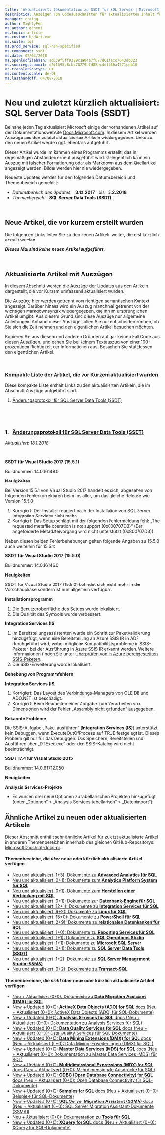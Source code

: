 ```yaml
---
title: 'Aktualisiert: Dokumentation zu SSDT für SQL Server | Microsoft-Dokumentation'
description: Anzeigen von Codeausschnitten für aktualisierten Inhalt für kürzliche Änderungen in der Dokumentation zu SQL Server Data Tools (SSDT) für Microsoft SQL Server
manager: craigg
author: MightyPen
ms.author: genemi
ms.topic: article
ms.custom: UpdArt.exe
ms.suite: sql
ms.prod_service: sql-non-specified
ms.component: ssdt
ms.date: 02/03/2018
ms.openlocfilehash: ad139f5ff9389c1a04a7f077d61facc7643db323
ms.sourcegitcommit: d6b1695c8cbc70279b7d85ec4dfb66a4271cdb10
ms.translationtype: HT
ms.contentlocale: de-DE
ms.lasthandoff: 04/08/2018
---
```

# <a name="new-and-recently-updated-sql-server-data-tools-ssdt"></a>Neu und zuletzt kürzlich aktualisiert: SQL Server Data Tools (SSDT)



Beinahe jeden Tag aktualisiert Microsoft einige der vorhandenen Artikel auf der Dokumentationswebsite [Docs.Microsoft.com](http://docs.microsoft.com/). In diesem Artikel werden Auszüge aus den zuletzt aktualisierten Artikeln wiedergegeben. Links zu den neuen Artikel werden ggf. ebenfalls aufgeführt.

Dieser Artikel wurde im Rahmen eines Programms erstellt, das in regelmäßigen Abständen erneut ausgeführt wird. Gelegentlich kann ein Auszug mit falscher Formatierung oder als Markdown aus dem Quellartikel angezeigt werden. Bilder werden hier nie wiedergegeben.

Neueste Updates werden für den folgenden Datumsbereich und Themenbereich gemeldet:



- *Datumsbereich des Updates:* &nbsp; **3.12.2017** &nbsp; bis &nbsp; **3.2.2018**
- *Themenbereich:* &nbsp; **SQL Server Data Tools (SSDT)**.




&nbsp;

## <a name="new-articles-created-recently"></a>Neue Artikel, die vor kurzem erstellt wurden

Die folgenden Links leiten Sie zu den neuen Artikeln weiter, die erst kürzlich erstellt wurden.


***Dieses Mal sind keine neuen Artikel aufgeführt.***



&nbsp;

## <a name="updated-articles-with-excerpts"></a>Aktualisierte Artikel mit Auszügen

In diesem Abschnitt werden die Auszüge der Updates aus den Artikeln dargestellt, die vor Kurzem umfassend aktualisiert wurden.

Die Auszüge hier werden getrennt vom richtigen semantischen Kontext angezeigt. Darüber hinaus wird ein Auszug manchmal getrennt von der wichtigen Markdownsyntax wiedergegeben, die ihn im ursprünglichen Artikel umgibt. Aus diesem Grund sind diese Auszüge nur allgemeine Anleitungen. Anhand dieser Auszüge sollen Sie nur entscheiden können, ob Sie sich die Zeit nehmen und den eigentlichen Artikel besuchen möchten.

Kopieren Sie aus diesem und anderen Gründen auf gar keinen Fall Code aus diesen Auszügen, und gehen Sie bei keinem Textauszug von einer 100-prozentigen Richtigkeit der Informationen aus. Besuchen Sie stattdessen den eigentlichen Artikel.





&nbsp;

<a name="compactupdatedlist"/>

### <a name="compact-list-of-articles-updated-recently"></a>Kompakte Liste der Artikel, die vor Kurzem aktualisiert wurden

Diese kompakte Liste enthält Links zu den aktualisierten Artikeln, die im Abschnitt Auszüge aufgeführt sind.

1. [Änderungsprotokoll für SQL Server Data Tools (SSDT)](#TitleNum_1)




&nbsp;

&nbsp;

<a name="TitleNum_1"/>

### <a name="1-nbsp-changelog-for-sql-server-data-tools-ssdtchangelog-for-sql-server-data-tools-ssdtmd"></a>1. &nbsp; [Änderungsprotokoll für SQL Server Data Tools (SSDT)](changelog-for-sql-server-data-tools-ssdt.md)

*Aktualisiert: 18.1.2018* &nbsp; &nbsp; &nbsp; &nbsp; &nbsp; 

<!-- Source markdown line 28.  ms.author= "sstein".  -->

&nbsp;


<!-- git diff --ignore-all-space --unified=0 6416949beaee91da2f77dfebb9eb5ed363db4cb7 de18314845cffa197b3fd2ed868f2c330760bedb  (PR=4652  ,  Filename=changelog-for-sql-server-data-tools-ssdt.md  ,  Dirpath=docs\ssdt\  ,  MergeCommitSha40=6b4aae3706247ce9b311682774b13ac067f60a79) -->



**SSDT für Visual Studio 2017 (15.5.1)**

Buildnummer: 14.0.16148.0

**Neuigkeiten**


Bei Version 15.5.1 von Visual Studio 2017 handelt es sich, abgesehen von folgenden Fehlerkorrekturen beim Installer, um das gleiche Release wie Version 15.5.0:

1.  Korrigiert: Der Installer reagiert nach der Installation von SQL Server Integration Services nicht mehr.
2.  Korrigiert: Das Setup schlägt mit der folgenden Fehlermeldung fehl: „The requested metafile operation is not support (0x800707D3)“ (Der angeforderte Metadateivorgang wird nicht unterstützt (0x800707D3)).

Neben diesen beiden Fehlerbehebungen gelten folgende Angaben zu 15.5.0 auch weiterhin für 15.5.1:

**SSDT für Visual Studio 2017 (15.5.0)**

Buildnummer: 14.0.16146.0

**Neuigkeiten**


SSDT für Visual Studio 2017 (15.5.0) befindet sich nicht mehr in der Vorschauphase sondern ist nun allgemein verfügbar.

**Installationsprogramm**
1. Die Benutzeroberfläche des Setups wurde lokalisiert.
1. Die Qualität des Symbols wurde verbessert.

**Integration Services (IS)**
1. Im Bereitstellungsassistenten wurde ein Schritt zur Paketvalidierung hinzugefügt, wenn eine Bereitstellung an Azure SSIS IR in ADF durchgeführt wird, wobei mögliche Kompatibilitätsprobleme in SSIS-Paketen bei der Ausführung in Azure SSIS IR erkannt werden. Weitere Informationen finden Sie unter [Überprüfen von in Azure bereitgestellten SSIS-Paketen](..\integration-services\lift-shift\ssis-azure-validate-packages.md).
1. Die SSIS-Erweiterung wurde lokalisiert.

**Behebung von Programmfehlern**


**Integration Services (IS)**
1. Korrigiert: Das Layout des Verbindungs-Managers von OLE DB und ADO.NET ist beschädigt.
2. Korrigiert: Beim Bearbeiten einer Aufgabe zum Verarbeiten von Dimensionen wird der Fehler „Assembly nicht gefunden“ ausgegeben.

**Bekannte Probleme**


Die SSIS-Aufgabe „Paket ausführen“ (**Integration Services (IS)**) unterstützt kein Debuggen, wenn ExecuteOutOfProcess auf TRUE festgelegt ist. Dieses Problem gilt nur für das Debuggen. Das Speichern, Bereitstellen und Ausführen über „DTExec.exe“ oder den SSIS-Katalog wird nicht beeinträchtigt.



**SSDT 17.4 für Visual Studio 2015**

Buildnummer: 14.0.61712.050

**Neuigkeiten**


**Analysis Services-Projekte**
- Es wurden drei neue Optionen zu tabellarischen Projekten hinzugefügt (unter „Optionen“ > „Analysis Services tabellarisch“ > „Datenimport“):







## <a name="similar-articles-about-new-or-updated-articles"></a>Ähnliche Artikel zu neuen oder aktualisierten Artikeln

Dieser Abschnitt enthält sehr ähnliche Artikel für zuletzt aktualisierte Artikel in anderen Themenbereichen innerhalb des gleichen GitHub-Repositorys: [MicrosoftDocs/sql-docs-pr](https://github.com/MicrosoftDocs/sql-docs/).


#### <a name="subject-areas-that-do-have-new-or-recently-updated-articles"></a>Themenbereiche, die *über* neue oder kürzlich aktualisierte Artikel verfügen


- [Neu und aktualisiert (1+3):&nbsp;Dokumente zu **Advanced Analytics für SQL**](../advanced-analytics/new-updated-advanced-analytics.md)
- [Neu und aktualisiert (0+1):&nbsp;Dokumente zum **Analytics Platform System für SQL**](../analytics-platform-system/new-updated-analytics-platform-system.md)
- [Neu und aktualisiert (0+1):&nbsp;Dokumente zum **Herstellen einer Verbindung mit SQL**](../connect/new-updated-connect.md)
- [Neu und aktualisiert (0+1):&nbsp;Dokumente zur **Datenbank-Engine für SQL**](../database-engine/new-updated-database-engine.md)
- [Neu und aktualisiert (12+1): Dokumente zu **Integration Services für SQL**](../integration-services/new-updated-integration-services.md)
- [Neu und aktualisiert (6+2):&nbsp;Dokumente zu **Linux für SQL**](../linux/new-updated-linux.md)
- [Neu und aktualisiert (15+0): Dokumente zu **PowerShell für SQL**](../powershell/new-updated-powershell.md)
- [Neu und aktualisiert (2+9):&nbsp;Dokumente zu **relationalen Datenbanken für SQL**](../relational-databases/new-updated-relational-databases.md)
- [Neu und aktualisiert (1+0):&nbsp;Dokumente zu **Reporting Services für SQL**](../reporting-services/new-updated-reporting-services.md)
- [Neu und aktualisiert (1+1):&nbsp;Dokumente zu **SQL Operations Studio**](../sql-operations-studio/new-updated-sql-operations-studio.md)
- [Neu und aktualisiert (1+1):&nbsp;Dokumente zu **Microsoft SQL Server**](../sql-server/new-updated-sql-server.md)
- [Neu und aktualisiert (0+1):&nbsp;Dokumente zu **SQL Server Data Tools (SSDT)**](../ssdt/new-updated-ssdt.md)
- [Neu und aktualisiert (1+2):&nbsp;Dokumente zu **SQL Server Management Studio (SSMS)**](../ssms/new-updated-ssms.md)
- [Neu und aktualisiert (0+2):&nbsp;Dokumente zu **Transact-SQL**](../t-sql/new-updated-t-sql.md)



#### <a name="subject-areas-that-do-not-have-any-new-or-recently-updated-articles"></a>Themenbereiche, die *nicht* über neue oder kürzlich aktualisierte Artikel verfügen


- [Neu + Aktualisiert (0+0): Dokumente zu **Data Migration Assistant (DMA) für SQL**](../dma/new-updated-dma.md)
- [New + Updated (0+0): **ActiveX Data Objects (ADO) for SQL** docs (Neu + Aktualisiert (0+0): ActiveX Data Objects (ADO) für SQL-Dokumente)](../ado/new-updated-ado.md)
- [New + Updated (0+0): **Analysis Services for SQL** docs (Neu + Aktualisiert (0+0): Dokumentation zu Analysis Services für SQL)](../analysis-services/new-updated-analysis-services.md)
- [New + Updated (0+0): **Data Quality Services for SQL** docs (Neu + Aktualisiert (0+0): Data Quality Services für SQL-Dokumente)](../data-quality-services/new-updated-data-quality-services.md)
- [New + Updated (0+0): **Data Mining Extensions (DMX) for SQL** docs (Neu + Aktualisiert (0+0): Data Mining-Erweiterungen (DMX) für SQL)](../dmx/new-updated-dmx.md)
- [New + Updated (0+0): **Master Data Services (MDS) for SQL** docs (Neu + Aktualisiert (0+0): Dokumentation zu Master Data Services (MDS) für SQL)](../master-data-services/new-updated-master-data-services.md)
- [New + Updated (0+0): **Multidimensional Expressions (MDX) for SQL** docs (Neu + Aktualisiert (0+0): Mehrdimensionale Ausdrücke für SQL)](../mdx/new-updated-mdx.md)
- [New + Updated (0+0): **ODBC (Open Database Connectivity) for SQL** docs (Neu + Aktualisiert (0+0): Open Database Connectivity für SQL-Dokumente)](../odbc/new-updated-odbc.md)
- [New + Updated (0+0): **Samples for SQL** docs (Neu + Aktualisiert (0+0): Beispiele für SQL-Dokumente)](../samples/new-updated-samples.md)
- [New + Updated (0+0): **SQL Server Migration Assistant (SSMA)** docs (Neu + Aktualisiert (0+0): SQL Server Migration Assistant-Dokumente (SSMA))](../ssma/new-updated-ssma.md)
- [Neu + Aktualisiert (0+0): Dokumentation zu **Tools für SQL**](../tools/new-updated-tools.md)
- [New + Updated (0+0): **XQuery for SQL** docs (Neu + Aktualisiert (0+0): XQuery für SQL-Dokumente)](../xquery/new-updated-xquery.md)


